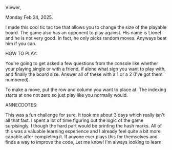 Viewer,

Monday Feb 24, 2025.

I made this cool tic tac toe that allows you to change the size of the playable board.
The game also has an opponent to play against. His name is Lionel and he is not very good.
In fact, he only picks random moves. Anyways beat him if you can.

HOW TO PLAY:

You're going to get asked a few questions from the console like whether your playing single or with a
friend, if alone what sign you want to play with, and finally the board size. Answer all of these with
a 1 or a 2 (I've got them numbered).

To make a move, put the row and column you want to place at. The indexing starts at one not zero so
just play like you normally would.

ANNECDOTES:

This was a fun challenge for sure. It took me about 3 days which really isn't all that fast. I spent a
lot of time figuring out the logic of the game surpisingly. I though the hard part would be printing the
hash marks. All of this was a valuable learning experience and I already feel quite a bit more capable
after completing it. If anyone ever plays this for themselves and finds a way to improve the code, Let me know!
I'm always looking to learn.